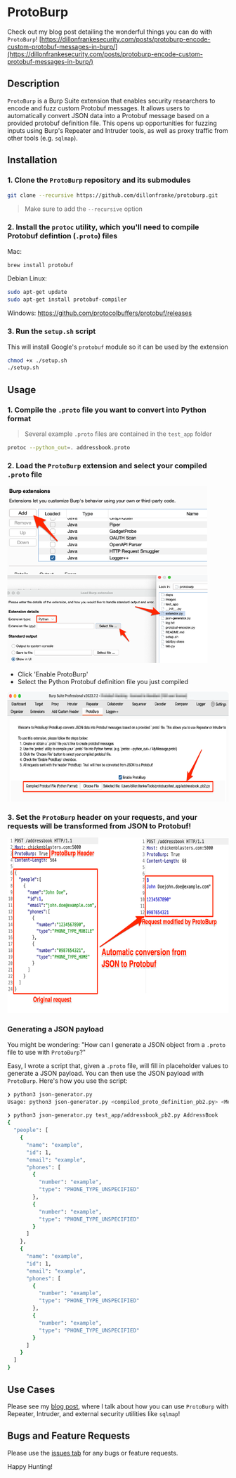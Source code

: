# ProtoBurp
Check out my blog post detailing the wonderful things you can do with `ProtoBurp`! [https://dillonfrankesecurity.com/posts/protoburp-encode-custom-protobuf-messages-in-burp/](https://dillonfrankesecurity.com/posts/protoburp-encode-custom-protobuf-messages-in-burp/)

## Description
`ProtoBurp` is a Burp Suite extension that enables security researchers to encode and fuzz custom Protobuf messages. It allows users to automatically convert JSON data into a Protobuf message based on a provided protobuf definition file. This opens up opportunities for fuzzing inputs using Burp's Repeater and Intruder tools, as well as proxy traffic from other tools (e.g. `sqlmap`).

## Installation

### 1. Clone the `ProtoBurp` repository and its submodules
```bash
git clone --recursive https://github.com/dillonfranke/protoburp.git
```
> Make sure to add the `--recursive` option
### 2. Install the `protoc` utility, which you'll need to compile Protobuf defintion (`.proto`) files
Mac:
```bash
brew install protobuf
```
Debian Linux:
```bash
sudo apt-get update
sudo apt-get install protobuf-compiler
```
Windows:
https://github.com/protocolbuffers/protobuf/releases

### 3. Run the `setup.sh` script
This will install Google's `protobuf` module so it can be used by the extension
```bash
chmod +x ./setup.sh
./setup.sh
```

## Usage

### 1. Compile the `.proto` file you want to convert into Python format
> Several example `.proto` files are contained in the `test_app` folder
```bash
protoc --python_out=. addressbook.proto
```

### 2. Load the `ProtoBurp` extension and select your compiled `.proto` file

<img src="images/burp-installation.png" height="200">

<img src="images/burp-installation-final.png" height="200">

- Click 'Enable ProtoBurp'
- Select the Python Protobuf definition file you just compiled

<img src="images/protoburp-extension-tab.png" height="250">

### 3. Set the `ProtoBurp` header on your requests, and your requests will be transformed from JSON to Protobuf!
<img src="images/protoburp-transformation.png" height="400">

### Generating a JSON payload
You might be wondering: "How can I generate a JSON object from a `.proto` file to use with `ProtoBurp`?"

Easy, I wrote a script that, given a `.proto` file, will fill in placeholder values to generate a JSON payload. You can then use the JSON payload with `ProtoBurp`. Here's how you use the script:

```bash
❯ python3 json-generator.py
Usage: python3 json-generator.py <compiled_proto_definition_pb2.py> <MessageName>
```
```bash
❯ python3 json-generator.py test_app/addressbook_pb2.py AddressBook
{
  "people": [
    {
      "name": "example",
      "id": 1,
      "email": "example",
      "phones": [
        {
          "number": "example",
          "type": "PHONE_TYPE_UNSPECIFIED"
        },
        {
          "number": "example",
          "type": "PHONE_TYPE_UNSPECIFIED"
        }
      ]
    },
    {
      "name": "example",
      "id": 1,
      "email": "example",
      "phones": [
        {
          "number": "example",
          "type": "PHONE_TYPE_UNSPECIFIED"
        },
        {
          "number": "example",
          "type": "PHONE_TYPE_UNSPECIFIED"
        }
      ]
    }
  ]
}
```

## Use Cases
Please see my [blog post](https://dillonfrankesecurity.com/posts/protoburp-encode-custom-protobuf-messages-in-burp/), where I talk about how you can use `ProtoBurp` with Repeater, Intruder, and external security utilities like `sqlmap`!

## Bugs and Feature Requests
Please use the [issues tab](https://github.com/dillonfranke/protoburp/issues) for any bugs or feature requests.

Happy Hunting!